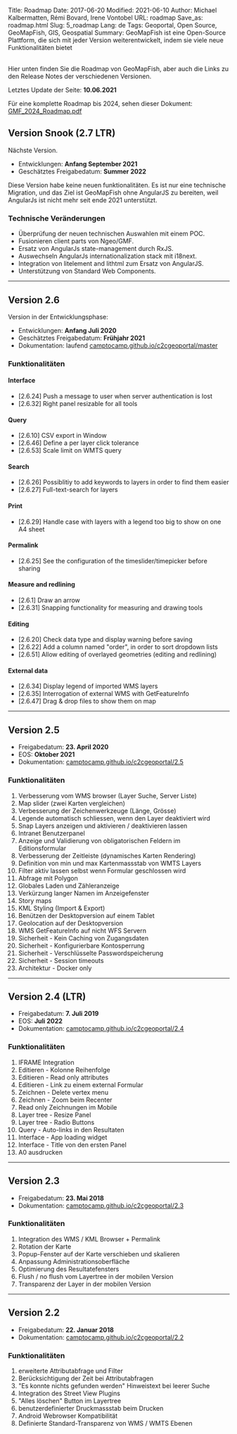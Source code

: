 Title: Roadmap
Date: 2017-06-20
Modified: 2021-06-10
Author: Michael Kalbermatten, Rémi Bovard, Irene Vontobel
URL: roadmap
Save_as: roadmap.html
Slug: 5_roadmap
Lang: de
Tags: Geoportal, Open Source, GeoMapFish, GIS, Geospatial
Summary: GeoMapFish ist eine Open-Source Plattform, die sich mit jeder Version weiterentwickelt, indem sie viele neue Funktionalitäten bietet

<br />
Hier unten finden Sie die Roadmap von GeoMapFish, aber auch die Links zu den Release Notes der verschiedenen Versionen.

Letztes Update der Seite: **10.06.2021**

Für eine komplette Roadmap bis 2024, sehen dieser Dokument: [GMF_2024_Roadmap.pdf](/documents/meetings/2021-06-08/GMF_2024_Roadmap.pdf)

## Version Snook (2.7 LTR)

Nächste Version.

* Entwicklungen: **Anfang September 2021**
* Geschätztes Freigabedatum: **Summer 2022**

Diese Version habe keine neuen funktionalitäten. Es ist nur eine technische Migration, und das Ziel ist GeoMapFish ohne AngularJS zu bereiten, weil AngularJs ist nicht mehr seit ende 2021 unterstützt.

### Technische Veränderungen

* Überprüfung der neuen technischen Auswahlen mit einem POC.
* Fusionieren client parts von Ngeo/GMF.
* Ersatz von AngularJs state-management durch RxJS.
* Auswechseln AngularJs internationalization stack mit i18next.
* Integration von litelement and lithtml zum Ersatz von AngularJS.
* Unterstützung von Standard Web Components.

<hr />

## Version 2.6

Version in der Entwicklungsphase:

* Entwicklungen: **Anfang Juli 2020**
* Geschätztes Freigabedatum: **Frühjahr 2021**
* Dokumentation: laufend [camptocamp.github.io/c2cgeoportal/master](https://camptocamp.github.io/c2cgeoportal/master/)

### Funktionalitäten

#### Interface

* [2.6.24] Push a message to user when server authentication is lost
* [2.6.32] Right panel resizable for all tools

#### Query

* [2.6.10] CSV export in Window
* [2.6.46] Define a per layer click tolerance
* [2.6.53] Scale limit on WMTS query

#### Search

* [2.6.26] Possiblitiy to add keywords to layers in order to find them easier
* [2.6.27] Full-text-search for layers

#### Print

* [2.6.29] Handle case with layers with a legend too big to show on one A4 sheet

#### Permalink

* [2.6.25] See the configuration of the timeslider/timepicker before sharing

#### Measure and redlining

* [2.6.1] Draw an arrow
* [2.6.31] Snapping functionality for measuring and drawing tools

#### Editing

* [2.6.20] Check data type and display warning before saving
* [2.6.22] Add a column named "order", in order to sort dropdown lists
* [2.6.51] Allow editing of overlayed geometries (editing and redlining)

#### External data

* [2.6.34] Display legend of imported WMS layers
* [2.6.35] Interrogation of external WMS with GetFeatureInfo
* [2.6.47] Drag & drop files to show them on map

<hr />

## Version 2.5

* Freigabedatum: **23. April 2020**
* EOS: **Oktober 2021**
* Dokumentation: [camptocamp.github.io/c2cgeoportal/2.5](https://camptocamp.github.io/c2cgeoportal/2.5/)

### Funktionalitäten

1. Verbesserung vom WMS browser (Layer Suche, Server Liste)
2. Map slider (zwei Karten vergleichen)
3. Verbesserung der Zeichenwerkzeuge (Länge, Grösse)
4. Legende automatisch schliessen, wenn den Layer deaktiviert wird
5. Snap Layers anzeigen und aktivieren / deaktivieren lassen
6. Intranet Benutzerpanel
7. Anzeige und Validierung von obligatorischen Feldern im Editionsformular
8. Verbesserung der Zeitleiste (dynamisches Karten Rendering)
9. Definition von min und max Kartenmassstab von WMTS Layers
10. Filter aktiv lassen selbst wenn Formular geschlossen wird
11. Abfrage mit Polygon
12. Globales Laden und Zähleranzeige
13. Verkürzung langer Namen im Anzeigefenster
14. Story maps
15. KML Styling (Import & Export)
16. Benützen der Desktopversion auf einem Tablet
17. Geolocation auf der Desktopversion
18. WMS GetFeatureInfo auf nicht WFS Servern
19. Sicherheit - Kein Caching von Zugangsdaten
20. Sicherheit - Konfigurierbare Kontosperrung
21. Sicherheit - Verschlüsselte Passwordspeicherung
22. Sicherheit - Session timeouts
23. Architektur - Docker only

<hr />

## Version 2.4 (LTR)

* Freigabedatum: **7. Juli 2019**
* EOS: **Juli 2022**
* Dokumentation: [camptocamp.github.io/c2cgeoportal/2.4](https://camptocamp.github.io/c2cgeoportal/2.4/)

### Funktionalitäten

1. IFRAME Integration
2. Editieren - Kolonne Reihenfolge
3. Editieren - Read only attributes
4. Editieren - Link zu einem external Formular
5. Zeichnen - Delete vertex menu
6. Zeichnen - Zoom beim Recenter
7. Read only Zeichnungen im Mobile
8. Layer tree - Resize Panel
9. Layer tree - Radio Buttons
10. Query - Auto-links in den Resultaten
11. Interface - App loading widget
12. Interface - Title von den ersten Panel
13. A0 ausdrucken

<hr />

## Version 2.3

* Freigabedatum: **23. Mai 2018**
* Dokumentation: [camptocamp.github.io/c2cgeoportal/2.3](https://camptocamp.github.io/c2cgeoportal/2.3/)

### Funktionalitäten

1. Integration des WMS / KML Browser + Permalink
2. Rotation der Karte
3. Popup-Fenster auf der Karte verschieben und skalieren
4. Anpassung Administrationsoberfläche
5. Optimierung des Resultatefensters
6. Flush / no flush vom Layertree in der mobilen Version
7. Transparenz der Layer in der mobilen Version

<hr />

## Version 2.2

* Freigabedatum: **22. Januar 2018**
* Dokumentation: [camptocamp.github.io/c2cgeoportal/2.2](https://camptocamp.github.io/c2cgeoportal/2.2/)

### Funktionalitäten

1. erweiterte Attributabfrage und Filter
2. Berücksichtigung der Zeit bei Attributabfragen
3. "Es konnte nichts gefunden werden" Hinweistext bei leerer Suche
4. Integration des Street View Plugins
5. "Alles löschen" Button im Layertree
6. benutzerdefinierter Druckmassstab beim Drucken
7. Android Webrowser Kompatibilität
8. Definierte Standard-Transparenz von WMS / WMTS Ebenen
